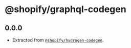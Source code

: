 # @shopify/graphql-codegen

## 0.0.0

- Extracted from [`@shopify/hydrogen-codegen`](https://github.com/Shopify/hydrogen/tree/main/packages/hydrogen-codegen).
